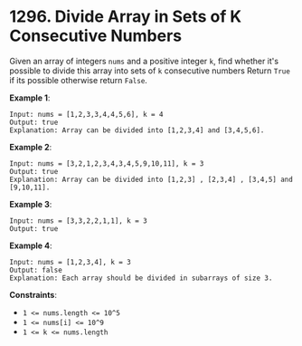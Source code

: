 # 1296. Divide Array in Sets of K Consecutive Numbers

Given an array of integers `nums` and a positive integer `k`, find whether it's possible to divide this array into sets of `k` consecutive numbers
Return `True` if its possible otherwise return `False`.

**Example 1**:

```
Input: nums = [1,2,3,3,4,4,5,6], k = 4
Output: true
Explanation: Array can be divided into [1,2,3,4] and [3,4,5,6].
```

**Example 2**:

```
Input: nums = [3,2,1,2,3,4,3,4,5,9,10,11], k = 3
Output: true
Explanation: Array can be divided into [1,2,3] , [2,3,4] , [3,4,5] and [9,10,11].
```

**Example 3**:

```
Input: nums = [3,3,2,2,1,1], k = 3
Output: true
```

**Example 4**:

```
Input: nums = [1,2,3,4], k = 3
Output: false
Explanation: Each array should be divided in subarrays of size 3.
```
 
**Constraints**:

- `1 <= nums.length <= 10^5`
- `1 <= nums[i] <= 10^9`
- `1 <= k <= nums.length`